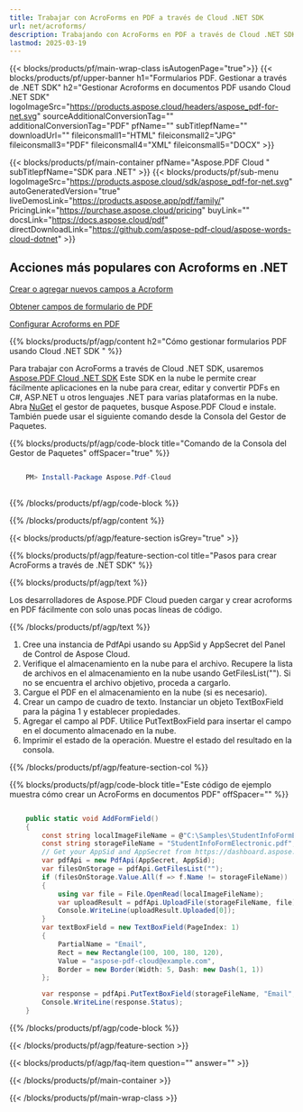 ```yaml
---
title: Trabajar con AcroForms en PDF a través de Cloud .NET SDK
url: net/acroforms/
description: Trabajando con AcroForms en PDF a través de Cloud .NET SDK. Verifique cómo agregar, obtener, eliminar, actualizar y configurar AcroForms en un documento PDF.
lastmod: 2025-03-19
---
```


{{< blocks/products/pf/main-wrap-class isAutogenPage="true">}}
{{< blocks/products/pf/upper-banner h1="Formularios PDF. Gestionar a través de .NET SDK" h2="Gestionar Acroforms en documentos PDF usando Cloud .NET SDK" logoImageSrc="https://products.aspose.cloud/headers/aspose_pdf-for-net.svg" sourceAdditionalConversionTag="" additionalConversionTag="PDF" pfName="" subTitlepfName="" downloadUrl="" fileiconsmall1="HTML" fileiconsmall2="JPG" fileiconsmall3="PDF" fileiconsmall4="XML" fileiconsmall5="DOCX" >}}

{{< blocks/products/pf/main-container pfName="Aspose.PDF Cloud " subTitlepfName="SDK para .NET" >}}
{{< blocks/products/pf/sub-menu logoImageSrc="https://products.aspose.cloud/sdk/aspose_pdf-for-net.svg"
autoGeneratedVersion="true"
liveDemosLink="https://products.aspose.app/pdf/family/" PricingLink="https://purchase.aspose.cloud/pricing" buyLink="" docsLink="https://docs.aspose.cloud/pdf"  directDownloadLink="https://github.com/aspose-pdf-cloud/aspose-words-cloud-dotnet" >}}

<div class="container-fluid features-section bg-gray singleproduct">
<a class="anchor" id="features" name="features">
</a>
<div class="row">
<div class="container">
<h2 class="pr-ft">Acciones más populares con Acroforms en .NET</h2>
<div class="col-lg-4">
<em class="fa fa-file-pdf-o ico-blue fa-2x col-lg-2"></em>
<p class="col-lg-10"><a href="https://products.aspose.cloud/pdf/net/acroforms/add/">Crear o agregar nuevos campos a Acroform</a></p>
</div>
<div class="col-lg-4">
<em class="fa fa-file ico-blue fa-2x col-lg-2"></em>
<p class="col-lg-10"><a href="https://products.aspose.cloud/pdf/net/acroforms/get/">Obtener campos de formulario de PDF</a></p>
</div>
<div class="col-lg-4">
<em class="fa fa-file-text ico-blue fa-2x col-lg-2"></em>
<p class="col-lg-10"><a href="https://products.aspose.cloud/pdf/net/acroforms/set/">Configurar Acroforms en PDF</a></p>
</div>
</div>
</div>
</div>

{{% blocks/products/pf/agp/content h2="Cómo gestionar formularios PDF usando Cloud .NET SDK " %}}

Para trabajar con AcroForms a través de Cloud .NET SDK, usaremos
[Aspose.PDF Cloud .NET SDK](https://products.aspose.cloud/pdf/net/)
Este SDK en la nube le permite crear fácilmente aplicaciones en la nube para crear, editar y convertir PDFs en C#, ASP.NET u otros lenguajes .NET para varias plataformas en la nube. Abra
[NuGet](https://www.nuget.org/packages/Aspose.Pdf-Cloud)
el gestor de paquetes, busque
Aspose.PDF Cloud
e instale. También puede usar el siguiente comando desde la Consola del Gestor de Paquetes.

{{% blocks/products/pf/agp/code-block title="Comando de la Consola del Gestor de Paquetes" offSpacer="true" %}}

```powershell

    PM> Install-Package Aspose.Pdf-Cloud
     
```

{{% /blocks/products/pf/agp/code-block %}}

{{% /blocks/products/pf/agp/content %}}

{{< blocks/products/pf/agp/feature-section isGrey="true" >}}

{{% blocks/products/pf/agp/feature-section-col title="Pasos para crear AcroForms a través de .NET SDK" %}}

{{% blocks/products/pf/agp/text %}}

Los desarrolladores de Aspose.PDF Cloud pueden cargar y crear acroforms en PDF fácilmente con solo unas pocas líneas de código.

{{% /blocks/products/pf/agp/text %}}

1. Cree una instancia de PdfApi usando su AppSid y AppSecret del Panel de Control de Aspose Cloud.
1. Verifique el almacenamiento en la nube para el archivo. Recupere la lista de archivos en el almacenamiento en la nube usando GetFilesList(""). Si no se encuentra el archivo objetivo, proceda a cargarlo.
1. Cargue el PDF en el almacenamiento en la nube (si es necesario).
1. Crear un campo de cuadro de texto. Instanciar un objeto TextBoxField para la página 1 y establecer propiedades.
1. Agregar el campo al PDF. Utilice PutTextBoxField para insertar el campo en el documento almacenado en la nube.
1. Imprimir el estado de la operación. Muestre el estado del resultado en la consola.

{{% /blocks/products/pf/agp/feature-section-col %}}

{{% blocks/products/pf/agp/code-block title="Este código de ejemplo muestra cómo crear un AcroForms en documentos PDF" offSpacer="" %}}

```cs

    public static void AddFormField()
    {
        const string localImageFileName = @"C:\Samples\StudentInfoFormElectronic.pdf";
        const string storageFileName = "StudentInfoFormElectronic.pdf";
        // Get your AppSid and AppSecret from https://dashboard.aspose.cloud (free registration required).            
        var pdfApi = new PdfApi(AppSecret, AppSid);
        var filesOnStorage = pdfApi.GetFilesList("");
        if (filesOnStorage.Value.All(f => f.Name != storageFileName))
        {
            using var file = File.OpenRead(localImageFileName);
            var uploadResult = pdfApi.UploadFile(storageFileName, file);
            Console.WriteLine(uploadResult.Uploaded[0]);
        }
        var textBoxField = new TextBoxField(PageIndex: 1)
        {
            PartialName = "Email",
            Rect = new Rectangle(100, 100, 180, 120),
            Value = "aspose-pdf-cloud@example.com",
            Border = new Border(Width: 5, Dash: new Dash(1, 1))
        };

        var response = pdfApi.PutTextBoxField(storageFileName, "Email", textBoxField);
        Console.WriteLine(response.Status);
    }
```

{{% /blocks/products/pf/agp/code-block %}}

{{< /blocks/products/pf/agp/feature-section >}}

{{< blocks/products/pf/agp/faq-item question="" answer="" >}}

{{< /blocks/products/pf/main-container >}}

{{< /blocks/products/pf/main-wrap-class >}}

